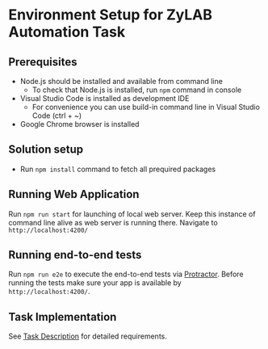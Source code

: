 # Environment Setup for ZyLAB Automation Task

## Prerequisites
* Node.js should be installed and available from command line
  * To check that Node.js is installed, run `npm` command in console
* Visual Studio Code is installed as development IDE
  * For convenience you can use build-in command line in Visual Studio Code (ctrl + ~)
* Google Chrome browser is installed

## Solution setup
* Run `npm install` command to fetch all prequired packages

## Running Web Application
Run `npm run start` for launching of local web server. Keep this instance of command line alive as web server is running there. Navigate to `http://localhost:4200/`

## Running end-to-end tests
Run `npm run e2e` to execute the end-to-end tests via [Protractor](http://www.protractortest.org/).
Before running the tests make sure your app is available by `http://localhost:4200/`.

## Task Implementation
See [Task Description](DESCRIPTION.md) for detailed requirements.